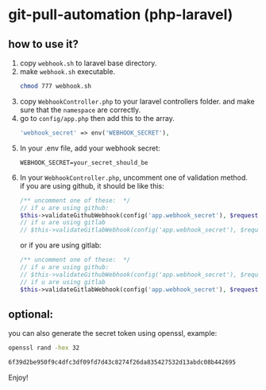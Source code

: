 # git-pull-automation (php-laravel)

## how to use it?
1. copy `webhook.sh` to laravel base directory.
2. make `webhook.sh` executable.  
    ```bash 
    chmod 777 webhook.sh
    ``` 
3. copy `WebhookController.php` to your laravel controllers folder. and make sure that the `namespace` are correctly.   
4. go to `config/app.php` then add this to the array.   
    ```php  
    'webhook_secret' => env('WEBHOOK_SECRET'),   
    ```  
5. In your .env file, add your webhook secret:   
   ```env  
   WEBHOOK_SECRET=your_secret_should_be  
   ```   
6. In your `WebhookController.php`, uncomment one of validation method.      
    if you are using github, it should be like this:   
    ```php   
    /** uncomment one of these:  */ 
    // if u are using github:
    $this->validateGithubWebhook(config('app.webhook_secret'), $request); 
    // if u are using gitlab
    // $this->validateGitlabWebhook(config('app.webhook_secret'), $request); 
    ```  
    or if you are using gitlab:    
    ```php   
    /** uncomment one of these:  */ 
    // if u are using github:
    // $this->validateGithubWebhook(config('app.webhook_secret'), $request); 
    // if u are using gitlab
    $this->validateGitlabWebhook(config('app.webhook_secret'), $request); 
    ```   

   
## optional:
you can also generate the secret token using openssl, example: 
```bash
openssl rand -hex 32
```
```bash
6f39d2be950f9c4dfc3df09fd7d43c8274f26da835427532d13abdc08b442695
```

Enjoy!  